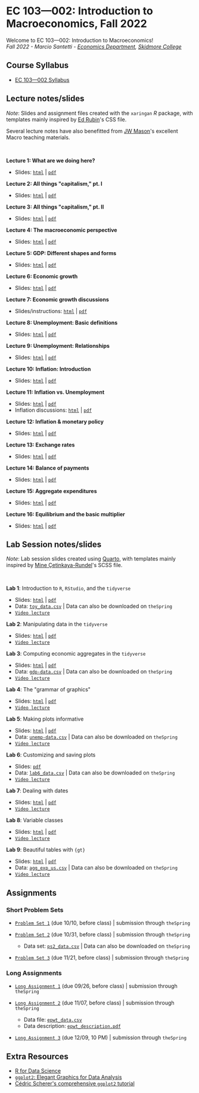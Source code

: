 # EC 103&mdash;002: Introduction to Macroeconomics, Fall 2022

Welcome to EC 103&mdash;002: Introduction to Macroeconomics!<br>
*Fall 2022 - Marcio Santetti - [Economics Department](https://www.skidmore.edu/economics/), [Skidmore College](https://www.skidmore.edu/)*


## Course Syllabus

  - [EC 103&mdash;002 Syllabus](https://raw.githack.com/marciosantetti/ec103-fall22/main/syllabus/ec103-syllabus-f22.pdf)


## Lecture notes/slides

*Note*: Slides and assignment files created with the `xaringan` *R* package, with templates mainly inspired by [Ed Rubin](https://github.com/edrubin)'s CSS file.

Several lecture notes have also benefitted from [JW Mason](http://jwmason.org/)'s excellent Macro teaching materials.

<br>

**Lecture 1: What are we doing here?**

  - Slides: [`html`](https://raw.githack.com/marciosantetti/ec103-fall22/main/lectures/001-capitalism/000-why-are-we-here.html) | [`pdf`](https://raw.githack.com/marciosantetti/ec103-fall22/main/lectures/001-capitalism/000-why-are-we-here.pdf)
  
**Lecture 2: All things "capitalism," pt. I**

  - Slides: [`html`](https://raw.githack.com/marciosantetti/ec103-fall22/main/lectures/001-capitalism/001-capitalism.html) | [`pdf`](https://raw.githack.com/marciosantetti/ec103-fall22/main/lectures/001-capitalism/001-capitalism.pdf)


**Lecture 3: All things "capitalism," pt. II**

  - Slides: [`html`](https://raw.githack.com/marciosantetti/ec103-fall22/main/lectures/002-technology/001-capitalism-2.html) | [`pdf`](https://raw.githack.com/marciosantetti/ec103-fall22/main/lectures/002-technology/001-capitalism-2.pdf)
 
  
**Lecture 4: The macroeconomic perspective**

  - Slides: [`html`](https://raw.githack.com/marciosantetti/ec103-fall22/main/lectures/003-macro-perspective/003-macro-perspective.html) | [`pdf`](https://raw.githack.com/marciosantetti/ec103-fall22/main/lectures/003-macro-perspective/003-macro-perspective.pdf)
  
**Lecture 5: GDP: Different shapes and forms**

  - Slides: [`html`](https://raw.githack.com/marciosantetti/ec103-fall22/main/lectures/003-macro-perspective/004-gdp.html) | [`pdf`](https://raw.githack.com/marciosantetti/ec103-fall22/main/lectures/003-macro-perspective/004-gdp.pdf)
  
  
 **Lecture 6: Economic growth**

  - Slides: [`html`](https://raw.githack.com/marciosantetti/ec103-fall22/main/lectures/004-growth/004-growth.html) | [`pdf`](https://raw.githack.com/marciosantetti/ec103-fall22/main/lectures/004-growth/004-growth.pdf)
  
  
 **Lecture 7: Economic growth discussions**

  - Slides/instructions: [`html`](https://raw.githack.com/marciosantetti/ec103-fall22/main/lectures/004-growth/005-growth-discussions.html) | [`pdf`](https://raw.githack.com/marciosantetti/ec103-fall22/main/lectures/004-growth/005-growth-discussions.pdf)
  
  
 **Lecture 8: Unemployment: Basic definitions**
 
  - Slides: [`html`](https://raw.githack.com/marciosantetti/ec103-fall22/main/lectures/005-unemp/005-unemployment.html) | [`pdf`](https://raw.githack.com/marciosantetti/ec103-fall22/main/lectures/005-unemp/005-unemployment.pdf)
  
 **Lecture 9: Unemployment: Relationships**
 
  - Slides: [`html`](https://raw.githack.com/marciosantetti/ec103-fall22/main/lectures/005-unemp/005-unemp-2.html) | [`pdf`](https://raw.githack.com/marciosantetti/ec103-fall22/main/lectures/005-unemp/005-unemp-2.pdf)
  
  
 **Lecture 10: Inflation: Introduction**
 
  - Slides: [`html`](https://raw.githack.com/marciosantetti/ec103-fall22/main/lectures/006-inflation/006-inflation-1.html) | [`pdf`](https://raw.githack.com/marciosantetti/ec103-fall22/main/lectures/006-inflation/006-inflation-1.pdf)
  
 **Lecture 11: Inflation vs. Unemployment**
 
  - Slides: [`html`](https://raw.githack.com/marciosantetti/ec103-fall22/main/lectures/006-inflation/006-inflation-2.html) | [`pdf`](https://raw.githack.com/marciosantetti/ec103-fall22/main/lectures/006-inflation/006-inflation-2.pdf)
  - Inflation discussions: [`html`](https://raw.githack.com/marciosantetti/ec103-fall22/main/lectures/006-inflation/006-inflation-discussions.html) | [`pdf`](https://raw.githack.com/marciosantetti/ec103-fall22/main/lectures/006-inflation/006-inflation-discussions.pdf)


 **Lecture 12: Inflation & monetary policy**
 
  - Slides: [`html`](https://raw.githack.com/marciosantetti/ec103-fall22/main/lectures/006-inflation/006-inflation-3.html) | [`pdf`](https://raw.githack.com/marciosantetti/ec103-fall22/main/lectures/006-inflation/006-inflation-3.pdf)

  
  
**Lecture 13: Exchange rates**

  - Slides: [`html`](https://raw.githack.com/marciosantetti/ec103-fall22/main/lectures/007-international/007-international-1.html) | [`pdf`](https://raw.githack.com/marciosantetti/ec103-fall22/main/lectures/007-international/007-international-1.pdf)
  
**Lecture 14: Balance of payments**

  - Slides: [`html`](https://raw.githack.com/marciosantetti/ec103-fall22/main/lectures/007-international/007-international-2.html) | [`pdf`](https://raw.githack.com/marciosantetti/ec103-fall22/main/lectures/007-international/007-international-2.pdf)


**Lecture 15: Aggregate expenditures**

  - Slides: [`html`](https://raw.githack.com/marciosantetti/ec103-fall22/main/lectures/008-agg-exp/008-agg-exp.html) | [`pdf`](https://raw.githack.com/marciosantetti/ec103-fall22/main/lectures/008-agg-exp/008-agg-exp.pdf)
  
**Lecture 16: Equilibrium and the basic multiplier**

  - Slides: [`html`](https://raw.githack.com/marciosantetti/ec103-fall22/main/lectures/008-agg-exp/008-agg-exp-2.html) | [`pdf`](https://raw.githack.com/marciosantetti/ec103-fall22/main/lectures/008-agg-exp/008-agg-exp-2.pdf)

## Lab Session notes/slides

*Note*: Lab session slides created using [Quarto](https://quarto.org/), with templates mainly inspired by [Mine Çetinkaya-Rundel](https://mine-cr.com/)'s SCSS file.

<br>

**Lab 1**: Introduction to `R`, `RStudio`, and the `tidyverse`

  - Slides: [`html`](https://raw.githack.com/marciosantetti/ec103-fall22/main/lab/001-tidyverse/001-tidyverse.html) | [`pdf`](https://raw.githack.com/marciosantetti/ec103-fall22/main/lab/001-tidyverse/001-tidyverse.pdf)
  - Data: [`toy_data.csv`](https://raw.githack.com/marciosantetti/ec103-fall22/main/lab/001-tidyverse/toy_data.csv) | Data can also be downloaded on `theSpring`
  - [`Video lecture`](https://youtu.be/SCOCBd1t7Ew)
  
 **Lab 2**: Manipulating data in the `tidyverse`
 
  - Slides: [`html`](https://raw.githack.com/marciosantetti/ec103-fall22/main/lab/002-data-manipulation/002-data-manipulation.html) | [`pdf`](https://raw.githack.com/marciosantetti/ec103-fall22/main/lab/002-data-manipulation/002-data-manipulation.pdf)
  - [`Video lecture`](https://youtu.be/h8em0bYRgvY)

**Lab 3**: Computing economic aggregates in the `tidyverse`

  - Slides: [`html`](https://raw.githack.com/marciosantetti/ec103-fall22/main/lab/003-data-manipulation-2/003-data-manipulation-2.html) | [`pdf`](https://raw.githack.com/marciosantetti/ec103-fall22/main/lab/003-data-manipulation-2/003-data-manipulation-2.pdf)
  - Data: [`gdp-data.csv`](https://raw.githack.com/marciosantetti/ec103-fall22/main/lab/003-data-manipulation-2/gdp-data.csv) | Data can also be downloaded on `theSpring`
  - [`Video lecture`](https://youtu.be/z5ON3xXREiA)

**Lab 4**: The "grammar of graphics"
  
   - Slides: [`html`](https://raw.githack.com/marciosantetti/ec103-fall22/main/lab/004-graphics/004-ggraphics.html) | [`pdf`](https://raw.githack.com/marciosantetti/ec103-fall22/main/lab/004-graphics/004-graphics.pdf)
   - [`Video lecture`](https://www.youtube.com/watch?v=u2DRXvWXAPQ&ab_channel=MarcioSantetti)
   
   
 **Lab 5**: Making plots informative
 
  - Slides: [`html`](https://raw.githack.com/marciosantetti/ec103-fall22/main/lab/005-informative-plots/005-informative-plots.html) | [`pdf`](https://raw.githack.com/marciosantetti/ec103-fall22/main/lab/005-informative-plots/005-informative-plots.pdf)
  - Data: [`unemp-data.csv`](https://raw.githack.com/marciosantetti/ec103-fall22/main/lab/005-informative-plots/unemp-data.csv) | Data can also be downloaded on `theSpring`
  - [`Video lecture`](https://youtu.be/pMhebKitqqU)
  
 **Lab 6**: Customizing and saving plots
 
   - Slides:  [`pdf`](https://raw.githack.com/marciosantetti/ec103-fall22/main/lab/006-custom-plots/006-custom-plots.pdf)
   - Data: [`lab6_data.csv`](https://raw.githack.com/marciosantetti/ec103-fall22/main/lab/006-custom-plots/lab6_data.csv) | Data can also be downloaded on `theSpring`
   - [`Video lecture`](https://youtu.be/HMc9_Zumfa4)
   
   
 **Lab 7**: Dealing with dates
 
  - Slides: [`html`](https://raw.githack.com/marciosantetti/ec103-fall22/main/lab/007-dates/007-dates.html) | [`pdf`](https://raw.githack.com/marciosantetti/ec103-fall22/main/lab/007-dates/007-dates.pdf)
  - [`Video lecture`](https://youtu.be/h0jWmgYe3zI)
  
  
**Lab 8**: Variable classes

  - Slides: [`html`](https://raw.githack.com/marciosantetti/ec103-fall22/main/lab/008-variable-classes/008-variable-classes.html) | [`pdf`](https://raw.githack.com/marciosantetti/ec103-fall22/main/lab/008-variable-classes/008-variable-classes.pdf)
  - [`Video lecture`](https://youtu.be/ZJ-AyQC4OOs)
 
 **Lab 9**: Beautiful tables with `{gt}`
 
  - Slides: [`html`](https://raw.githack.com/marciosantetti/ec103-fall22/main/lab/009-gt-tables/009-gt-tables.html) | [`pdf`](https://raw.githack.com/marciosantetti/ec103-fall22/main/lab/009-gt-tables/009-gt-tables.pdf)
  - Data: [`agg_exp_us.csv`](https://raw.githack.com/marciosantetti/ec103-fall22/main/lab/009-gt-tables/agg_exp_us.csv) | Data can also be downloaded on `theSpring`
  - [`Video lecture`](https://youtu.be/OmSeD7R-7Qs)

## Assignments



### Short Problem Sets

  - [`Problem Set 1`](https://raw.githack.com/marciosantetti/ec103-fall22/main/problem-sets/ps1-f22.pdf) (due 10/10, before class) | submission through `theSpring`
  
  - [`Problem Set 2`](https://raw.githack.com/marciosantetti/ec103-fall22/main/problem-sets/ps2-f22.pdf) (due 10/31, before class) | submission through `theSpring`
    - Data set: [`ps2_data.csv`](https://raw.githack.com/marciosantetti/ec103-fall22/main/problem-sets/ps2_data.csv) | Data can also be downloaded on `theSpring`
    
  - [`Problem Set 3`](https://raw.githack.com/marciosantetti/ec103-fall22/main/problem-sets/ps3-f22.pdf) (due 11/21, before class) | submission through `theSpring`



### Long Assignments

  - [`Long Assignment 1`](https://raw.githack.com/marciosantetti/ec103-fall22/main/long-assignments/long-1-f22.pdf) (due 09/26, before class) | submission through `theSpring`
  
  - [`Long Assignment 2`](https://raw.githack.com/marciosantetti/ec103-fall22/main/long-assignments/long-2-f22.pdf) (due 11/07, before class) | submission through `theSpring`
    - Data file: [`epwt_data.csv`](https://raw.githack.com/marciosantetti/ec103-fall22/main/long-assignments/epwt_data.csv)
    - Data description: [`epwt_description.pdf`](https://raw.githack.com/marciosantetti/ec103-fall22/main/long-assignments/epwt_description.pdf)
    
  - [`Long Assignment 3`](https://raw.githack.com/marciosantetti/ec103-fall22/main/long-assignments/long-3-f22.pdf) (due 12/09, 10 PM) | submission through `theSpring`



## Extra Resources

- [R for Data Science](https://r4ds.had.co.nz/)
- [`ggplot2`: Elegant Graphics for Data Analysis](https://ggplot2-book.org/index.html)
- [Cédric Scherer's comprehensive `ggplot2` tutorial](https://www.cedricscherer.com/2019/08/05/a-ggplot2-tutorial-for-beautiful-plotting-in-r/)


